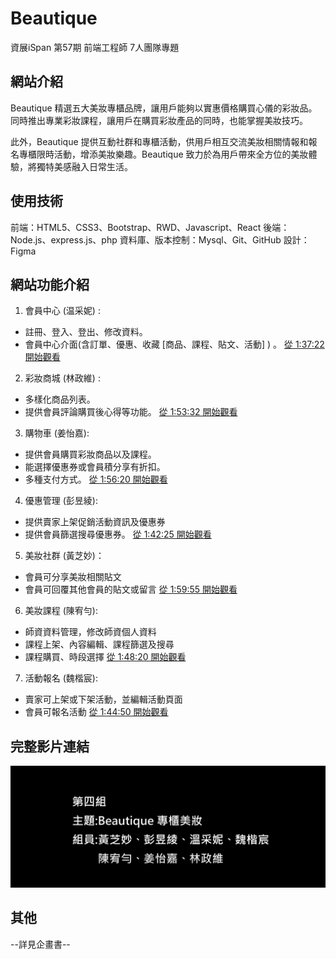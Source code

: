 # Beautique 
資展iSpan 第57期 前端工程師 7人團隊專題


## 網站介紹
Beautique 精選五大美妝專櫃品牌，讓用戶能夠以實惠價格購買心儀的彩妝品。同時推出專業彩妝課程，讓用戶在購買彩妝產品的同時，也能掌握美妝技巧。

此外，Beautique 提供互動社群和專櫃活動，供用戶相互交流美妝相關情報和報名專櫃限時活動，增添美妝樂趣。Beautique 致力於為用戶帶來全方位的美妝體驗，將獨特美感融入日常生活。


## 使用技術
前端：HTML5、CSS3、Bootstrap、RWD、Javascript、React
後端：Node.js、express.js、php
資料庫、版本控制：Mysql、Git、GitHub
設計：Figma

## 網站功能介紹
1. 會員中心 (温采妮) : 
- 註冊、登入、登出、修改資料。
- 會員中心介面(含訂單、優惠、收藏 [商品、課程、貼文、活動] ) 。
[從 1:37:22 開始觀看](https://www.youtube.com/watch?v=q9XTz_5lejw&t=5842)

2. 彩妝商城 (林政維) : 
- 多樣化商品列表。
- 提供會員評論購買後心得等功能。
[從 1:53:32 開始觀看](https://www.youtube.com/watch?v=q9XTz_5lejw&t=6812)

3. 購物車 (姜怡嘉): 
- 提供會員購買彩妝商品以及課程。
- 能選擇優惠券或會員積分享有折扣。
- 多種支付方式。
[從 1:56:20 開始觀看](https://www.youtube.com/watch?v=q9XTz_5lejw&t=6980)

4. 優惠管理 (彭昱綾): 
- 提供賣家上架促銷活動資訊及優惠券
- 提供會員篩選搜尋優惠券。
[從 1:42:25 開始觀看](https://www.youtube.com/watch?v=q9XTz_5lejw&t=6145)

5. 美妝社群 (黃芝妙)：
- 會員可分享美妝相關貼文
- 會員可回覆其他會員的貼文或留言
[從 1:59:55 開始觀看](https://www.youtube.com/watch?v=q9XTz_5lejw&t=7195)  


6. 美妝課程 (陳宥勻): 
- 師資資料管理，修改師資個人資料
- 課程上架、內容編輯、課程篩選及搜尋
- 課程購買、時段選擇
[從 1:48:20 開始觀看](https://www.youtube.com/watch?v=q9XTz_5lejw&t=6500)  

7. 活動報名 (魏楷宸): 
- 賣家可上架或下架活動，並編輯活動頁面
- 會員可報名活動
[從 1:44:50 開始觀看](https://www.youtube.com/watch?v=q9XTz_5lejw&t=6290) 

## 完整影片連結
[![影片標題](https://raw.githubusercontent.com/miao102286/2024_Beautique_react/main/video_pic.png)](https://www.youtube.com/watch?v=q9XTz_5lejw&t=5746)

## 其他
--詳見企畫書--
